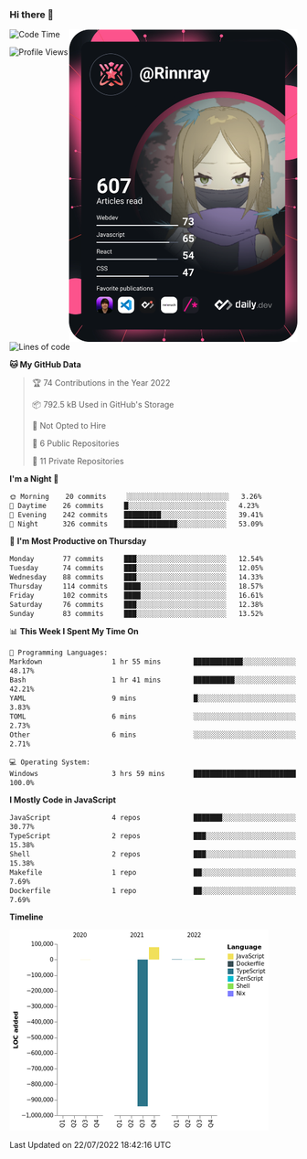 ### Hi there 👋

<div align="left">
 <a href="https://app.daily.dev/Rinnray">
   <img 
        align="right"
        src="https://github.com/Rinnray/Rinnray/blob/main/devcard.svg" 
        width="400" 
        alt="Rinnray's Dev Card"/>
 </a>
</div>




<!--START_SECTION:waka-->
![Code Time](http://img.shields.io/badge/Code%20Time-0%20secs-blue)

![Profile Views](http://img.shields.io/badge/Profile%20Views-0-blue)

![Lines of code](https://img.shields.io/badge/From%20Hello%20World%20I%27ve%20Written--852%20Thousand%20lines%20of%20code-blue)

**🐱 My GitHub Data** 

> 🏆 74 Contributions in the Year 2022
 > 
> 📦 792.5 kB Used in GitHub's Storage 
 > 
> 🚫 Not Opted to Hire
 > 
> 📜 6 Public Repositories 
 > 
> 🔑 11 Private Repositories  
 > 
**I'm a Night 🦉** 

```text
🌞 Morning    20 commits     ░░░░░░░░░░░░░░░░░░░░░░░░░   3.26% 
🌆 Daytime    26 commits     █░░░░░░░░░░░░░░░░░░░░░░░░   4.23% 
🌃 Evening    242 commits    █████████░░░░░░░░░░░░░░░░   39.41% 
🌙 Night      326 commits    █████████████░░░░░░░░░░░░   53.09%

```
📅 **I'm Most Productive on Thursday** 

```text
Monday       77 commits     ███░░░░░░░░░░░░░░░░░░░░░░   12.54% 
Tuesday      74 commits     ███░░░░░░░░░░░░░░░░░░░░░░   12.05% 
Wednesday    88 commits     ███░░░░░░░░░░░░░░░░░░░░░░   14.33% 
Thursday     114 commits    ████░░░░░░░░░░░░░░░░░░░░░   18.57% 
Friday       102 commits    ████░░░░░░░░░░░░░░░░░░░░░   16.61% 
Saturday     76 commits     ███░░░░░░░░░░░░░░░░░░░░░░   12.38% 
Sunday       83 commits     ███░░░░░░░░░░░░░░░░░░░░░░   13.52%

```


📊 **This Week I Spent My Time On** 

```text
💬 Programming Languages: 
Markdown                 1 hr 55 mins        ████████████░░░░░░░░░░░░░   48.17% 
Bash                     1 hr 41 mins        ██████████░░░░░░░░░░░░░░░   42.21% 
YAML                     9 mins              █░░░░░░░░░░░░░░░░░░░░░░░░   3.83% 
TOML                     6 mins              ░░░░░░░░░░░░░░░░░░░░░░░░░   2.73% 
Other                    6 mins              ░░░░░░░░░░░░░░░░░░░░░░░░░   2.71%

💻 Operating System: 
Windows                  3 hrs 59 mins       █████████████████████████   100.0%

```

**I Mostly Code in JavaScript** 

```text
JavaScript               4 repos             ███████░░░░░░░░░░░░░░░░░░   30.77% 
TypeScript               2 repos             ███░░░░░░░░░░░░░░░░░░░░░░   15.38% 
Shell                    2 repos             ███░░░░░░░░░░░░░░░░░░░░░░   15.38% 
Makefile                 1 repo              ██░░░░░░░░░░░░░░░░░░░░░░░   7.69% 
Dockerfile               1 repo              ██░░░░░░░░░░░░░░░░░░░░░░░   7.69%

```


**Timeline**

![Chart not found](https://raw.githubusercontent.com/Rinnray/Rinnray/main/charts/bar_graph.png) 


 Last Updated on 22/07/2022 18:42:16 UTC
<!--END_SECTION:waka-->


<!--
**Rinnray/Rinnray** is a ✨ _special_ ✨ repository because its `README.md` (this file) appears on your GitHub profile.

Here are some ideas to get you started:

- 🔭 I’m currently working on ...
- 🌱 I’m currently learning ...
- 👯 I’m looking to collaborate on ...
- 🤔 I’m looking for help with ...
- 💬 Ask me about ...
- 📫 How to reach me: ...
- 😄 Pronouns: ...
- ⚡ Fun fact: ...
-->

